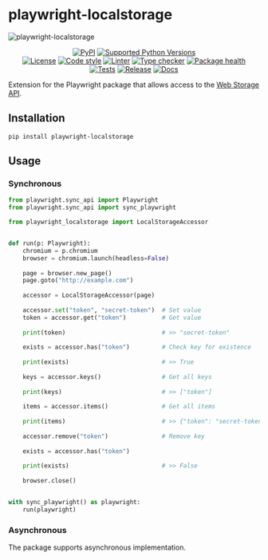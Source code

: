 # playwright-localstorage

<!-- markdownlint-disable -->
![playwright-localstorage](https://socialify.git.ci/swimmwatch/playwright-localstorage/image?description=1&font=Raleway&language=1&name=1&owner=1&pattern=Brick%20Wall&theme=Dark)

<div align="center">
  <p>
    <a href="https://pypi.org/project/playwright-localstorage"><img src="https://img.shields.io/pypi/v/playwright-localstorage.svg" alt="PyPI"></a>
    <a href="pyproject.toml"><img src="https://img.shields.io/pypi/pyversions/playwright-localstorage" alt="Supported Python Versions"></a>
    <br/>
    <a href="LICENSE"><img src="https://img.shields.io/github/license/swimmwatch/playwright-localstorage" alt="License"></a>
    <a href="https://github.com/ambv/black"><img src="https://img.shields.io/badge/code%20style-black-black" alt="Code style"></a>
    <a href="https://github.com/pycqa/flake8"><img src="https://img.shields.io/badge/lint-flake8-black" alt="Linter"></a>
    <a href="https://github.com/python/mypy"><img src="https://img.shields.io/badge/type%20checker-mypy-black" alt="Type checker"></a>
    <a href="https://snyk.io/advisor/python/playwright-localstorage"><img src="https://snyk.io/advisor/python/playwright-localstorage/badge.svg" alt="Package health"></a>
    <br/>
    <a href="https://github.com/swimmwatch/playwright-localstorage/actions/workflows/python-check.yml"><img src="https://github.com/swimmwatch/playwright-localstorage/actions/workflows/python-check.yml/badge.svg" alt="Tests"></a>
    <a href="https://github.com/swimmwatch/playwright-localstorage/actions/workflows/release.yml"><img src="https://github.com/swimmwatch/playwright-localstorage/actions/workflows/release.yml/badge.svg" alt="Release"></a>
    <a href="https://github.com/swimmwatch/playwright-localstorage/actions/workflows/docs.yml"><img src="https://github.com/swimmwatch/playwright-localstorage/actions/workflows/docs.yml/badge.svg" alt="Docs"></a>
  </p>
</div>
<!-- markdownlint-enable -->

Extension for the Playwright package 
that allows access to the [Web Storage API](https://developer.mozilla.org/en-US/docs/Web/API/Web_Storage_API).

## Installation

```shell
pip install playwright-localstorage
```

## Usage

### Synchronous

```python
from playwright.sync_api import Playwright
from playwright.sync_api import sync_playwright

from playwright_localstorage import LocalStorageAccessor


def run(p: Playwright):
    chromium = p.chromium
    browser = chromium.launch(headless=False)
    
    page = browser.new_page()
    page.goto("http://example.com")
    
    accessor = LocalStorageAccessor(page)
    
    accessor.set("token", "secret-token")  # Set value
    token = accessor.get("token")          # Get value
    
    print(token)                           # >> "secret-token"
    
    exists = accessor.has("token")         # Check key for existence
    
    print(exists)                          # >> True
    
    keys = accessor.keys()                 # Get all keys
    
    print(keys)                            # >> ["token"]
    
    items = accessor.items()               # Get all items
    
    print(items)                           # >> {"token": "secret-token"}
    
    accessor.remove("token")               # Remove key
    
    exists = accessor.has("token")
    
    print(exists)                          # >> False
    
    browser.close()


with sync_playwright() as playwright:
    run(playwright)

```

### Asynchronous

The package supports asynchronous implementation.
